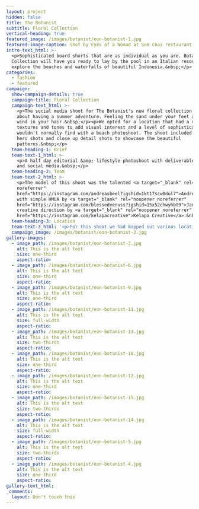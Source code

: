 ```yaml
---
layout: project
hidden: false
title: The Botanist
subtitle: Floral Collection
vertical-heading: true
featured_image: /images/botanist/eon-botanist-1.jpg
featured-image-caption: Shot by Eyes of a Nomad at Som Chai restaurant
intro-text_html: >-
  <p>Sophisticated board shorts that are as individual as you are. Botanist
  Collection will have you ready to lay by the pool in an Italian resort or
  explore the beaches and waterfalls of beautiful Indonesia.&nbsp;</p>
categories:
  - fashion
  - featured
campaign:
  show-campaign-details: true
  campaign-title: Floral Collection
  campaign-text_html: >-
    <p>The social media shoot for The Botanist's new floral collection was all
    about having a summer adventure. Feeling the sand under your feet and the
    wind in your hair.&nbsp;</p><p>We opted for a location that had a variety of
    textures and tones to add visual interest and a level of sophistication you
    wouldn't normally find with a beach photoshoot. The shoot included a mix of
    hero shots and close up detail shots to showcase the beautiful
    patterns.&nbsp;</p>
  team-heading-1: Brief
  team-text-1_html: >-
    <p>A half day editorial &amp; lifestyle photoshoot with deliverables for web
    and social media.&nbsp;</p>
  team-heading-2: Team
  team-text-2_html: >-
    <p>The model of this shoot was the talented <a target="_blank" rel="noopener
    noreferrer"
    href="https://instagram.com/andreasbeel?igshid=1kt17scw0dul7">Andres</a>,
    with simple HMUA by <a target="_blank" rel="noopener noreferrer"
    href="https://instagram.com/blessedvenuss?igshid=15x52chwyhbt9">Jane</a> and
    creative direction by <a target="_blank" rel="noopener noreferrer"
    href="https://instagram.com/kelapacreative">Kelapa Creative</a>.&nbsp;</p>
  team-heading-3: Location
  team-text-3_html: '<p>For this shoot we had mapped out various locations in Uluwatu, Bali</p>'
  campaign_image: /images/botanist/eon-botanist-2.jpg
gallery-images:
  - image_path: /images/botanist/eon-botanist-3.jpg
    alt: This is the alt text
    size: one-third
    aspect-ratio:
  - image_path: /images/botanist/eon-botanist-6.jpg
    alt: This is the alt text
    size: one-third
    aspect-ratio:
  - image_path: /images/botanist/eon-botanist-9.jpg
    alt: This is the alt text
    size: one-third
    aspect-ratio:
  - image_path: /images/botanist/eon-botanist-11.jpg
    alt: This is the alt text
    size: full-width
    aspect-ratio:
  - image_path: /images/botanist/eon-botanist-13.jpg
    alt: This is the alt text
    size: two-thirds
    aspect-ratio:
  - image_path: /images/botanist/eon-botanist-10.jpg
    alt: This is the alt text
    size: one-third
    aspect-ratio:
  - image_path: /images/botanist/eon-botanist-12.jpg
    alt: This is the alt text
    size: one-third
    aspect-ratio:
  - image_path: /images/botanist/eon-botanist-15.jpg
    alt: This is the alt text
    size: two-thirds
    aspect-ratio:
  - image_path: /images/botanist/eon-botanist-14.jpg
    alt: This is the alt text
    size: full-width
    aspect-ratio:
  - image_path: /images/botanist/eon-botanist-5.jpg
    alt: This is the alt text
    size: two-thirds
    aspect-ratio:
  - image_path: /images/botanist/eon-botanist-4.jpg
    alt: This is the alt text
    size: one-third
    aspect-ratio:
gallery-text_html:
_comments:
  layout: Don't touch this
---
```


